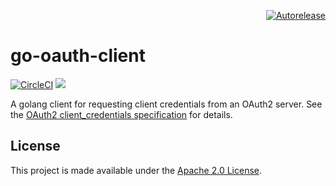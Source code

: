 <p align="right">
<a href="https://autorelease.general.dmz.palantir.tech/palantir/go-oauth2-client"><img src="https://img.shields.io/badge/Perform%20an-Autorelease-success.svg" alt="Autorelease"></a>
</p>

# go-oauth-client

[![CircleCI](https://circleci.com/gh/palantir/go-oauth2-client/tree/develop.svg?style=svg)](https://circleci.com/gh/palantir/go-oauth2-client/tree/develop) [![](https://godoc.org/github.com/palantir/go-oauth2-client?status.svg)](http://godoc.org/github.com/palantir/go-oauth2-client)

A golang client for requesting client credentials from an OAuth2 server. See the [OAuth2 client_credentials specification](https://www.oauth.com/oauth2-servers/access-tokens/client-credentials/#parameters) for details.

## License
This project is made available under the [Apache 2.0 License](http://www.apache.org/licenses/LICENSE-2.0).
